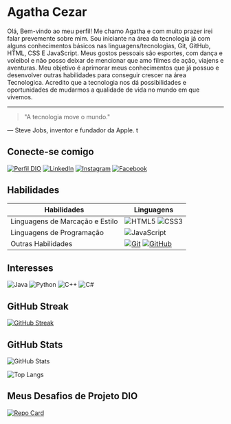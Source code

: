 # Agatha Cezar
  Olá, Bem-vindo ao meu perfil!
 Me chamo Agatha e com muito prazer irei falar prevemente sobre mim. Sou iniciante na área da tecnologia já com alguns conhecimentos básicos  nas linguagens/tecnologias, Git, GitHub, HTML, CSS E JavaScript. Meus gostos pessoais são esportes, com dança e voleibol e não posso deixar de mencionar que amo filmes de ação, viajens e aventuras. Meu objetivo é aprimorar meus conhecimentos que já possuo e desenvolver outras habilidades para conseguir crescer na área Tecnologica. Acredito que a tecnologia nos dá possibilidades e oportunidades de mudarmos a qualidade de vida no mundo em que vivemos.

 ---
> "A tecnologia move o mundo."

— Steve Jobs, inventor e fundador da Apple. t
 ## Conecte-se comigo
[![Perfil DIO](https://img.shields.io/badge/-Meu%20Perfil%20na%20DIO-30A3DC?style=for-the-badge)](https://web.dio.me/users/agatha_cezar/)
[![LinkedIn](https://img.shields.io/badge/LinkedIn-fff?style=for-the-badge&logo=linkedin&logoColor=0E76A8)](https://www.linkedin.com/in/agatha-cezar-lopes-09785a233/) 
[![Instagram](https://img.shields.io/badge/Instagram-fff?style=for-the-badge&logo=instagram)](https://www.instagram.com/agathacezar/)
[![Facebook](https://img.shields.io/badge/Facebook-fff?style=for-the-badge&logo=facebook)](https://www.facebook.com/agathacezar/)
 ## Habilidades
 | Habilidades | Linguagens |
|-----|-----------|
|Linguagens de Marcação e Estilo | ![HTML5](https://img.shields.io/badge/HTML-fff?style=for-the-badge&logo=html5&logoColor=30A3DC) ![CSS3](https://img.shields.io/badge/CSS3-fff?style=for-the-badge&logo=css3&logoColor=E94D5F)|
|Linguagens de Programação| ![JavaScript](https://img.shields.io/badge/JavaScript-fff?style=for-the-badge&logo=javascript&logoColor=30A3DC)    |
|Outras Habilidades| [![Git](https://img.shields.io/badge/Git-fff?style=for-the-badge&logo=git&logoColor=E94D5F)](https://git-scm.com/doc) [![GitHub](https://img.shields.io/badge/GitHub-fff?style=for-the-badge&logo=github&logoColor=30A3DC)](https://docs.github.com/)       |



## Interesses
![Java](https://img.shields.io/badge/Java-fff?style=for-the-badge&logo=java)
![Python](https://img.shields.io/badge/Python-fff?style=for-the-badge&logo=python)
![C++](https://img.shields.io/badge/C%2B%2B-fff?style=for-the-badge&logo=c%2B%2B&logoColor=00599C)
![C#](https://img.shields.io/badge/C%23-fff?style=for-the-badge&logo=c-sharp&logoColor=823085)
## GitHub Streak
[![GitHub Streak](https://streak-stats.demolab.com/?user=Agathacezar&theme=bear&background=fff&border=30A3DC&dates=000)](https://git.io/streak-stats)

## GitHub Stats
![GitHub Stats](https://github-readme-stats.vercel.app/api?username=Agathacezar&theme=transparent&bg_color=fff&border_color=30A3DC&show_icons=true&icon_color=30A3DC&title_color=E94D5F&text_color=00) 


![Top Langs](https://github-readme-stats-git-masterrstaa-rickstaa.vercel.app/api/top-langs/?username=Agathacezar&bg_color=fff&border_color=30A3DC&title_color=E94D5F&text_color=000)

## Meus Desafios de Projeto DIO
[![Repo Card](https://github-readme-stats.vercel.app/api/pin/?username=agathacezar&repo=dio-lab-open-source&bg_color=fff&border_color=30A3DC&show_icons=true&icon_color=30A3DC&title_color=E94D5F&text_color=000)](https://github.com/SEUUSERNAME/SEUREPOSITORIO)